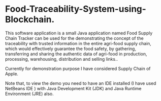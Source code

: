 # Food-Traceability-System-using-Blockchain.

This software application is a small Java application named Food Supply Chain Tracker 
can be used for the demonstrating the concept of the traceability with trusted information in
the entire agri-food supply chain, which would effectively guarantee the food safety, by
gathering, transferring and sharing the authentic data of agri-food in production, processing,
warehousing, distribution and selling links.. 

Currently for demonstration purpose I have considered Supply Chain of Apple.

Note that, to view the demo you need to have an IDE installed (I have used NetBeans IDE )
with Java Development Kit (JDK) and Java Runtime Environment (JRE) also. 

